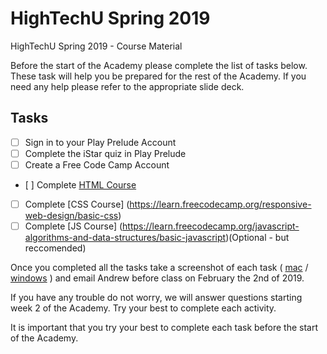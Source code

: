 # HighTechU Spring 2019

HighTechU Spring 2019 - Course Material

Before the start of the Academy please complete the list of tasks below. These task will help you be prepared for the rest of the Academy. If you need any help please refer to the appropriate slide deck.

## Tasks

- [ ] Sign in to your Play Prelude Account
- [ ] Complete the iStar quiz in Play Prelude
- [ ] Create a Free Code Camp Account
- [ ] Complete [HTML Course](https://learn.freecodecamp.org/responsive-web-design/basic-html-and-html5)
- [ ] Complete [CSS Course] (https://learn.freecodecamp.org/responsive-web-design/basic-css)
- [ ] Complete [JS Course] (https://learn.freecodecamp.org/javascript-algorithms-and-data-structures/basic-javascript)(Optional - but reccomended)

Once you completed all the tasks take a screenshot of each task ( [mac](https://support.apple.com/en-ca/HT201361) / [windows](https://support.microsoft.com/en-ca/help/13776/windows-use-snipping-tool-to-capture-screenshots) ) and email Andrew before class on February the 2nd of 2019.

If you have any trouble do not worry, we will answer questions starting week 2 of the Academy. Try your best to complete each activity.

It is important that you try your best to complete each task before the start of the Academy.
